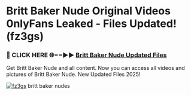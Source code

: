 # Britt Baker Nude Original Videos 0nlyFans Leaked - Files Updated! (fz3gs)

<h3>🔴 CLICK HERE 🌐==►► <a href="https://tinyurl.com/yc6ubb5a" rel="nofollow">Britt Baker Nude Updated Files</a></h3>

Get Britt Baker Nude and all content. Now you can access all videos and pictures of Britt Baker Nude. New Updated Files 2025!

[![fz3gs](https://i.imgur.com/7eu0CRL.gif)](https://tinyurl.com/yc6ubb5a)
britt baker nudes